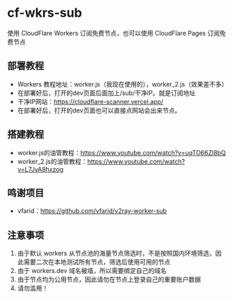 # cf-wkrs-sub

使用 CloudFlare Workers 订阅免费节点，也可以使用 CloudFlare Pages 订阅免费节点

## 部署教程

- Workers 教程地址：worker.js（我现在使用的），worker_2.js（效果差不多）
- 在部署好后，打开的dev页面后面加上/sub/干净IP。就是订阅地址
- 干净IP网站：https://cloudflare-scanner.vercel.app/
- 在部署好后，打开的dev页面也可以直接点网站会出来节点。

## 搭建教程
- worker.js的油管教程：https://www.youtube.com/watch?v=uqTO66Zl8bQ
- worker_2.js的油管教程：https://www.youtube.com/watch?v=L7JyA8hxzog

## 鸣谢项目

- vfarid：https://github.com/vfarid/v2ray-worker-sub

## 注意事项

1. 由于默认 workers 从节点池的海量节点筛选时，不是按照国内环境筛选，因此需要二次在本地测试所有节点，筛选后使用可用的节点
2. 由于 workers.dev 域名被墙，所以需要绑定自己的域名
3. 由于节点均为公用节点，因此请勿在节点上登录自己的重要账户数据
4. 请勿滥用！
